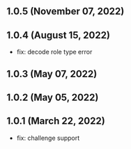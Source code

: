 ## 1.0.5 (November 07, 2022)


## 1.0.4 (August 15, 2022)
- fix: decode role type error

## 1.0.3 (May 07, 2022)


## 1.0.2 (May 05, 2022)


## 1.0.1 (March 22, 2022)
- fix: challenge support



